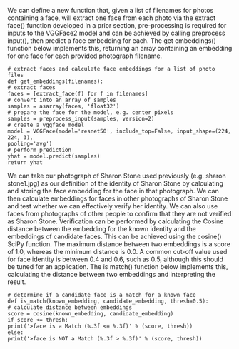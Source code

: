 We can define a new function that, given a list of filenames for photos containing a face,
will extract one face from each photo via the extract face() function developed in a prior
section, pre-processing is required for inputs to the VGGFace2 model and can be achieved by
calling preprocess input(), then predict a face embedding for each. The get embeddings()
function below implements this, returning an array containing an embedding for one face for
each provided photograph filename.


```
# extract faces and calculate face embeddings for a list of photo files
def get_embeddings(filenames):
# extract faces
faces = [extract_face(f) for f in filenames]
# convert into an array of samples
samples = asarray(faces, 'float32')
# prepare the face for the model, e.g. center pixels
samples = preprocess_input(samples, version=2)
# create a vggface model
model = VGGFace(model='resnet50', include_top=False, input_shape=(224, 224, 3),
pooling='avg')
# perform prediction
yhat = model.predict(samples)
return yhat
```

We can take our photograph of Sharon Stone used previously (e.g. sharon stone1.jpg) as
our definition of the identity of Sharon Stone by calculating and storing the face embedding for
the face in that photograph. We can then calculate embeddings for faces in other photographs
of Sharon Stone and test whether we can effectively verify her identity. We can also use faces
from photographs of other people to confirm that they are not verified as Sharon Stone.
Verification can be performed by calculating the Cosine distance between the embedding
for the known identity and the embeddings of candidate faces. This can be achieved using
the cosine() SciPy function. The maximum distance between two embeddings is a score
of 1.0, whereas the minimum distance is 0.0. A common cut-off value used for face identity
is between 0.4 and 0.6, such as 0.5, although this should be tuned for an application. The
is match() function below implements this, calculating the distance between two embeddings
and interpreting the result.

```
# determine if a candidate face is a match for a known face
def is_match(known_embedding, candidate_embedding, thresh=0.5):
# calculate distance between embeddings
score = cosine(known_embedding, candidate_embedding)
if score <= thresh:
print('>face is a Match (%.3f <= %.3f)' % (score, thresh))
else:
print('>face is NOT a Match (%.3f > %.3f)' % (score, thresh))
```
